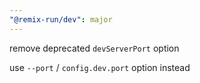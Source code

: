 ```yaml
---
"@remix-run/dev": major
---
```


remove deprecated `devServerPort` option

use `--port` / `config.dev.port` option instead
